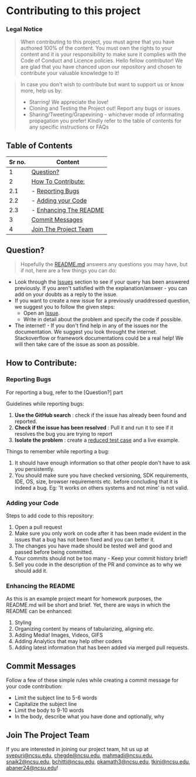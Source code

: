 # Contributing to this project

### Legal Notice 
> When contributing to this project, you must agree that you have authored 100% of the content. You must own the rights to your content and it is your responsibility to make sure it complies with the Code of Conduct and Licence policies.
Hello fellow contributor!
We are glad that you have chanced upon our repository and chosen to contribute your valuable knowledge to it! 

> In case you don't wish to contribute but want to support us or know more, help us by:
> - Starring! We appreciate the love! 
> - Cloning and Testing the Project out! Report any bugs or issues
> - Sharing/Tweeting/Grapevining - whichever mode of informating propagation you prefer!
Kindly refer to the table of contents for any specific instructions or FAQs

## Table of Contents

|Sr no.| Content                                                         | 
|------| -------------------------------------------------------------------- |
|1| [Question?](#i-have-a-question)                                      | 
|2| [How To Contribute:](#i-want-to-contribute)                          | 
|2.1| - [Reporting Bugs](#reporting-bugs)                                | 
|2.2| - [Adding your Code](#adding-code)              |
|2.3| - [Enhancing The README](#enhancing-the-readme)             |
|3| [Commit Messages](#commit-messages)                                  |
|4| [Join The Project Team](#join-the-project-team)                      |


## Question?

> Hopefully the [README.md](https://github.com/tusharkini/WalletBuddy/blob/main/README.md) answers any questions you may have, but if not, here are a few things you can do:
- Look through the [Issues](https://github.com/tusharkini/WalletBuddy/issues) section to see if your query has been answered previously. If you aren't satisfied with the explanation/answer - you can add on your doubts as a reply to the issue.
- If you want to create a new issue for a previously unaddressed question, we suggest you to follow the given steps:
    - Open an [Issue](https://github.com/tusharkini/WalletBuddy/issues/new).
    - Write in detail about the problem and specify the code if possible.
- The internet! - If you don't find help in any of the issues nor the documentation. We suggest you look throught the internet. Stackoverflow or framework documentations could be a real help!
We will then take care of the issue as soon as possible.
## How to Contribute:
### Reporting Bugs
For reporting a bug, refer to the [Question?] part

Guidelines while reporting bugs:
1. **Use the GitHub search** : check if the issue has already been found and reported.
2. **Check if the issue has been resolved** : Pull it and run it to see if it resolves the bug you are trying to report
3. **Isolate the problem** : create a [reduced test case](http://css-tricks.com/reduced-test-cases/) and a live example.

Things to remember while reporting a bug:
1. It should have enough information so that other people don't have to ask you persistently.
2. You should make sure you have checked versioning, SDK requirements, IDE, OS, size, browser requirements etc. before concluding that it is indeed a bug.
    Eg: 'It works on others systems and not mine' is not valid.

### Adding your Code

Steps to add code to this repository:

1. Open a pull request
2. Make sure you only work on code after it has been made evident in the issues that a bug has not been fixed and you can better it.
3. The changes you have made should be tested well and good and passed before being committed.
4. Your commits should not be too many - Keep your commit history brief!
5. Sell you code in the description of the PR and convince as to why we should add it.

### Enhancing the README
As this is an example project meant for homework purposes, the README.md will be short and brief. Yet, there are ways in which the README can be enhanced:

1. Styling
2. Organizing content by means of tabularizing, aligning etc.
3. Adding Media! Images, Videos, GIFS
4. Adding Analytics that may help other coders
5. Adding latest information that has been added via merged pull requests.

## Commit Messages
Follow a few of these simple rules while creating a commit message for your code contribution:
- Limit the subject line to 5-6 words
- Capitalize the subject line
- Limit the body to 9-10 words
- In the body, describe what you have done and optionally, why
## Join The Project Team
If you are interested in joining our project team, hit us up at syepuri@ncsu.edu, chegde@ncsu.edu, mahmadi@ncsu.edu, snaik2@ncsu.edu, bchitti@ncsu.edu, pkamath3@ncsu.edu, tkini@ncsu.edu, abaner24@ncsu.edu!
